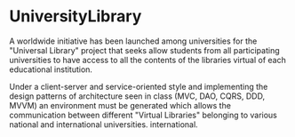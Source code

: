 # UniversityLibrary
A worldwide initiative has been launched among universities for the "Universal Library" project that seeks allow students from all participating universities to have access to all the contents of the libraries virtual of each educational institution. 

Under a client-server and service-oriented style and implementing the design patterns of architecture seen in class (MVC, DAO, CQRS, DDD, MVVM) an environment must be generated which allows the communication between different "Virtual Libraries" belonging to various national and international universities. international.
